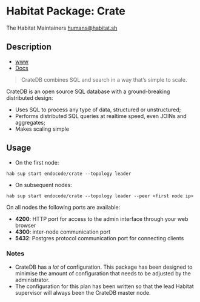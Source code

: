 # Habitat Package: Crate
The Habitat Maintainers <humans@habitat.sh>

## Description

- [www](https://crate.io)
- [Docs](https://crate.io/docs/reference/)

> CrateDB combines SQL and search in a way that’s simple to scale.

CrateDB is an open source SQL database with a ground-breaking distributed design:

- Uses SQL to process any type of data, structured or unstructured;
- Performs distributed SQL queries at realtime speed, even JOINs and aggregates;
- Makes scaling simple

## Usage

- On the first node:

```
hab sup start endocode/crate --topology leader
```

- On subsequent nodes:

```
hab sup start endocode/crate --topology leader --peer <first node ip>
```

On all nodes the following ports are available:

- **4200**: HTTP port for access to the admin interface through your web browser
- **4300**: inter-node communication port
- **5432**: Postgres protocol communication port for connecting clients

### Notes

- CrateDB has a _lot_ of configuration. This package has been designed to minimise the amount of configuration that needs to be adjusted by the administrator.
- The configuration for this plan has been written so that the lead Habitat supervisor will always been the CrateDB master node.
